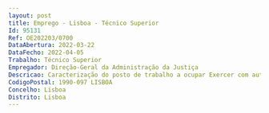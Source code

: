 ```yaml
--- 
layout: post
title: Emprego - Lisboa - Técnico Superior
Id: 95131
Ref: OE202203/0700
DataAbertura: 2022-03-22
DataFecho: 2022-04-05
Trabalho: Técnico Superior
Empregador: Direção-Geral da Administração da Justiça
Descricao: Caracterização do posto de trabalho a ocupar Exercer com autonomia e responsabilidade funções de estudo, conceção e adaptação de mé todos e processos científicos técnicos. Os três postos de trabalho são orientados para três áreas, nomeadamente, executar, organizar e intervir em atividades e processos inerentes à Direção de Serviços de Recursos Humanos •	Efetuar estudos e pareceres, emitir orientações e prestar apoio técnico, procedendo igualmente à sistematização da respetiva informação, sobre gestão e organização de re cursos humanos, avaliação de desempenho, criação ou alteração de mapas de pessoal •	Assegurar e acompanhar os procedimentos de seleção e recrutamento, bem como execu tar os procedimentos administrativos relativos à constituição, modificação e extinção das relações jurídicas de trabalho •	Recolha, análise e tratamento de informação com vista ao planeamento estratégico e à monitorização e avaliação das atividades, incluindo o desenvolvimento de instrumentos metodológicos, recolha e análise quantitativa e qualitativa  •	Definir e organizar um sistema integrado de planeamento e indicadores de gestão neces sários à caracterização dos recursos humanos com vista à definição de políticas e à gestão provisional destes recursos  •	Promover e organizar o processo de aplicação do Sistema Integrado de Avaliação de De sempenho na Administração Pública, SIADAP 2 e 3  •	Elaborar o balanço social  •	Assegurar, nos termos legais, o controlo e registo da assiduidade e do trabalho suplemen tar dos trabalhadores e respetivos cálculos  •	Colaborar na elaboração dos orçamentos da DGAJ no âmbito da sua área de competên cias  •	Desenvolvimento e otimização dos procedimentos organizacionais  trabalhos que impli cam um aprofundamento de temas específicos, como a Segurança e Saúde no Trabalho, a realização de visitas aos locais de trabalho por forma a verificar a implementação de me didas, propostas ou recomendações formuladas pela área de SST e desenvolvimento de ações de higiene e segurança no trabalho  •	Tramitação e gestão dos procedimentos dos acidentes de trabalho e doenças profissionais, realização de relatórios sobre os mesmos e concretização de ações de promoção e sensibi lização nos domínios da Segurança no Trabalho  •	Estudar e aplicar medidas que promovam a inovação, a modernização e a qualidade  •	Exercer outras competências e atribuições compatíveis com as funções de Técnico Superi or.São comuns aos três postos de trabalho a prover, a elaboração de instrumentos de apoio à gestão e de pareceres técnicos em áreas transversais a toda a Direção de Serviços, bem co mo a participação em projetos inovadores e transformadores, focados no serviço público e no desenvolvimento, conciliação e bem estar dos trabalhadores, num ambiente dinâmico e de apoio.
CodigoPostal: 1990-097 LISBOA
Concelho: Lisboa
Distrito: Lisboa
--- 
```

